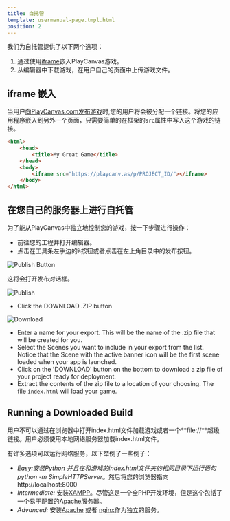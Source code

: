 ```yaml
---
title: 自托管
template: usermanual-page.tmpl.html
position: 2
---
```


我们为自托管提供了以下两个选项：

1. 通过使用[iframe][1]嵌入PlayCanvas游戏。
2. 从编辑器中下载游戏，在用户自己的页面中上传游戏文件。

## iframe 嵌入

当用户[向PlayCanvas.com发布游戏][2]时,您的用户将会被分配一个链接。将您的应用程序嵌入到另外一个页面，只需要简单的在框架的`src`属性中写入这个游戏的链接。

```html
<html>
    <head>
        <title>My Great Game</title>
    </head>
    <body>
        <iframe src="https://playcanv.as/p/PROJECT_ID/"></iframe>
    </body>
</html>
```

## 在您自己的服务器上进行自托管

为了能从PlayCanvas中独立地控制您的游戏，按一下步骤进行操作：

* 前往您的工程并打开编辑器。
* 点击在工具条左手边的<span class="pc-icon" style="font-size">&#57911;</span>按钮或者点击在左上角目录中的发布按钮。

![Publish Button][3]

这将会打开发布对话框。

![Publish][4]

* Click the DOWNLOAD .ZIP button

![Download][5]

* Enter a name for your export. This will be the name of the .zip file that will be created for you.
* Select the Scenes you want to include in your export from the list. Notice that the Scene with the active banner icon will be the first scene loaded when your app is launched.
* Click on the 'DOWNLOAD' button on the bottom to download a zip file of your project ready for deployment.
* Extract the contents of the zip file to a location of your choosing. The file `index.html` will load your game.

## Running a Downloaded Build

用户不可以通过在浏览器中打开index.html文件加载游戏或者一个**file://**超级链接。用户必须使用本地网络服务器加载index.html文件。

有许多选项可以运行网络服务，以下举例了一些例子：

* *Easy:*安装[Python][6] 并且在和游戏的index.html文件夹的相同目录下运行语句*python -m SimpleHTTPServer*。然后将您的浏览器指向http://localhost:8000
* *Intermediate:* 安装[XAMPP][7]。尽管这是一个全PHP开发环境，但是这个包括了一个易于配置的Apache服务器。
* *Advanced:* 安装[Apache][8] 或者 [nginx][9]作为独立的服务。

[1]: https://developer.mozilla.org/en-US/docs/Web/HTML/Element/iframe
[2]: /user-manual/publishing/web/playcanvas-hosting
[3]: /images/user-manual/publishing/toolbar-publish.png
[4]: /images/user-manual/publishing/dialog-publish.png
[5]: /images/user-manual/publishing/dialog-publish-download.png
[6]: https://www.python.org/
[7]: https://www.apachefriends.org/index.html
[8]: https://httpd.apache.org/
[9]: https://www.nginx.com/

